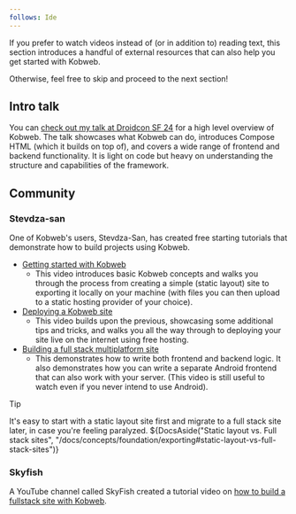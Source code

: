 ```yaml
---
follows: Ide
---
```


If you prefer to watch videos instead of (or in addition to) reading text, this section introduces a handful of
external resources that can also help you get started with Kobweb.

Otherwise, feel free to skip and proceed to the next section!

## Intro talk

You
can [check out my talk at Droidcon SF 24](https://www.droidcon.com/2024/07/17/kobwebcreating-websites-in-kotlin-leveraging-compose-html/)
for a high level overview of Kobweb. The talk showcases what Kobweb can do, introduces Compose HTML (which it builds
on top of), and covers a wide range of frontend and backend functionality. It is light on code but heavy on
understanding the structure and capabilities of the framework.

## Community

### Stevdza-san

One of Kobweb's users, Stevdza-San, has created free starting tutorials that demonstrate how to build projects using
Kobweb.

* [Getting started with Kobweb](https://www.youtube.com/watch?v=F5B-CxJTKlg)
    * This video introduces basic Kobweb concepts and walks you through the process from creating a simple
      (static layout) site to exporting it locally on your machine (with files you can then upload to a static hosting
      provider of your choice).
* [Deploying a Kobweb site](https://www.youtube.com/watch?v=ciAqQPThXn0)
    * This video builds upon the previous, showcasing some additional tips and tricks, and walks you all the way through
      to deploying your site live on the internet using free hosting.
* [Building a full stack multiplatform site](https://www.youtube.com/watch?v=zcrY0qayWF4)
    * This demonstrates how to write both frontend and backend logic. It also demonstrates how you can write a separate
      Android frontend that can also work with your server. (This video is still useful to watch even if you never
      intend to use Android).

> [!TIP]
> It's easy to start with a static layout site first and migrate to a full stack site later, in case you're feeling
> paralyzed. ${DocsAside("Static layout vs. Full stack sites", "/docs/concepts/foundation/exporting#static-layout-vs-full-stack-sites")}

### Skyfish

A YouTube channel called SkyFish created a tutorial video
on [how to build a fullstack site with Kobweb](https://www.youtube.com/watch?v=VVNq6yovU_0).